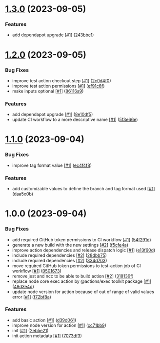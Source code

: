 # [1.3.0](https://github.com/d3p1/semantic-release-action/compare/1.2.0...1.3.0) (2023-09-05)


### Features

* add dependapot upgrade [[#1](https://github.com/d3p1/semantic-release-action/issues/1)] ([243bbc1](https://github.com/d3p1/semantic-release-action/commit/243bbc166bb947a8f836ff8f1284257bae476710))

# [1.2.0](https://github.com/d3p1/semantic-release-action/compare/1.1.0...1.2.0) (2023-09-05)


### Bug Fixes

* improve test action checkout step [[#1](https://github.com/d3p1/semantic-release-action/issues/1)] ([2c0d4f0](https://github.com/d3p1/semantic-release-action/commit/2c0d4f0ac6d30c455d19b697f061e2786aeb282c))
* improve test action permissions [[#1](https://github.com/d3p1/semantic-release-action/issues/1)] ([ef91c6f](https://github.com/d3p1/semantic-release-action/commit/ef91c6f70eaf6ea89c2b8d3c0e028109b87f1229))
* make inputs optional [[#1](https://github.com/d3p1/semantic-release-action/issues/1)] ([86116a9](https://github.com/d3p1/semantic-release-action/commit/86116a9a94848638ab6aeac058debb8b1b5ec3ff))


### Features

* add dependapot upgrade [[#1](https://github.com/d3p1/semantic-release-action/issues/1)] ([8e10df5](https://github.com/d3p1/semantic-release-action/commit/8e10df589db5a5fc3ce2ed82cda895236ab7a8d5))
* update CI workflow to a more descriptive name [[#1](https://github.com/d3p1/semantic-release-action/issues/1)] ([5f3e66e](https://github.com/d3p1/semantic-release-action/commit/5f3e66e403eb584805f8563a8116efb3c4c7e2e0))

# [1.1.0](https://github.com/d3p1/semantic-release-action/compare/1.0.0...1.1.0) (2023-09-04)


### Bug Fixes

* improve tag format value [[#1](https://github.com/d3p1/semantic-release-action/issues/1)] ([ec4f4f8](https://github.com/d3p1/semantic-release-action/commit/ec4f4f8686f471b7de97902b0a1510a71dccd251))


### Features

* add customizable values to define the branch and tag format used [[#1](https://github.com/d3p1/semantic-release-action/issues/1)] ([daa5e0b](https://github.com/d3p1/semantic-release-action/commit/daa5e0b7192eb35ccc7caf3c16b2df08c7e002c8))

# 1.0.0 (2023-09-04)


### Bug Fixes

* add required GitHub token permissions to CI workflow [[#1](https://github.com/d3p1/semantic-release-action/issues/1)] ([54f291d](https://github.com/d3p1/semantic-release-action/commit/54f291d02c13d0552b9a86e01281c0deee11a1f4))
* generate a new build with the new settings [[#2](https://github.com/d3p1/semantic-release-action/issues/2)] ([f5cfe4a](https://github.com/d3p1/semantic-release-action/commit/f5cfe4ac1f7c5776ab7cf069d32cd3e5df7f7169))
* improve action dependencies and release dispatch logic [[#1](https://github.com/d3p1/semantic-release-action/issues/1)] ([e13f60d](https://github.com/d3p1/semantic-release-action/commit/e13f60d332e361d76e1fdb7a340a0884c9f43446))
* include required dependencies [[#2](https://github.com/d3p1/semantic-release-action/issues/2)] ([28dbb75](https://github.com/d3p1/semantic-release-action/commit/28dbb75503beb30ece3c2b1900141de4a6231ead))
* include required dependencies [[#2](https://github.com/d3p1/semantic-release-action/issues/2)] ([334d703](https://github.com/d3p1/semantic-release-action/commit/334d70334f834ce4b7a4974d6d29377a9e467b03))
* move required GitHub token permissions to test-action job of CI workflow [[#1](https://github.com/d3p1/semantic-release-action/issues/1)] ([0501673](https://github.com/d3p1/semantic-release-action/commit/050167398a6b406e1a7f5636ed8a2b023b4d3c9d))
* remove jest and ncc to be able to build action [[#2](https://github.com/d3p1/semantic-release-action/issues/2)] ([318139f](https://github.com/d3p1/semantic-release-action/commit/318139fa092b2c54e94d47486ea05adc6dcd5958))
* replace node core exec action by @actions/exec toolkit package [[#1](https://github.com/d3p1/semantic-release-action/issues/1)] ([49d3e4d](https://github.com/d3p1/semantic-release-action/commit/49d3e4d3d25819240f9749c0282b4eb88f73abe3))
* update node version for action because of out of range of valid values error [[#1](https://github.com/d3p1/semantic-release-action/issues/1)] ([f72bf8a](https://github.com/d3p1/semantic-release-action/commit/f72bf8a0c34d6e43bd214a0e483452a17d697ff3))


### Features

* add basic action [[#1](https://github.com/d3p1/semantic-release-action/issues/1)] ([d39d061](https://github.com/d3p1/semantic-release-action/commit/d39d061bcecc87d4f5bf7b22c62ad913f84e0695))
* improve node version for action [[#1](https://github.com/d3p1/semantic-release-action/issues/1)] ([cc71bb9](https://github.com/d3p1/semantic-release-action/commit/cc71bb9f30ae237c39714e971789bef9af6da660))
* init [[#1](https://github.com/d3p1/semantic-release-action/issues/1)] ([2eb5e21](https://github.com/d3p1/semantic-release-action/commit/2eb5e219e5355c25c1fa461aed58e3b1583fd020))
* init action metadata [[#1](https://github.com/d3p1/semantic-release-action/issues/1)] ([7073df3](https://github.com/d3p1/semantic-release-action/commit/7073df3dbcd04c0de9e0e80cbf35507fe866211b))
